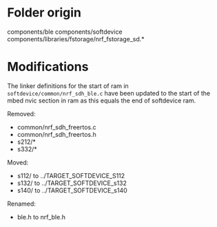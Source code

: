 # Folder origin

components/ble
components/softdevice
components/libraries/fstorage/nrf_fstorage_sd.*

# Modifications

The linker definitions for the start of ram in `softdevice/common/nrf_sdh_ble.c` 
have been updated to the start of the mbed nvic section in ram as this 
equals the end of softdevice ram.

Removed:
 * common/nrf_sdh_freertos.c
 * common/nrf_sdh_freertos.h
 * s212/*
 * s332/*

Moved:
 * s112/ to ../TARGET_SOFTDEVICE_S112
 * s132/ to ../TARGET_SOFTDEVICE_s132
 * s140/ to ../TARGET_SOFTDEVICE_s140

Renamed:
 * ble.h to nrf_ble.h
